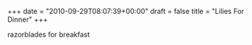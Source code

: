+++
date = "2010-09-29T08:07:39+00:00"
draft = false
title = "Lilies For Dinner"
+++
<p>razorblades for breakfast</p> 
